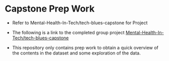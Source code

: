 # Capstone Prep Work
- Refer to Mental-Health-In-Tech/tech-blues-capstone for Project 

- The following is a link to the completed group project
[Mental-Health-In-Tech/tech-blues-capstone](https://github.com/Mental-Health-In-Tech/tech-blues-capstone) 
- This repository only contains prep work to obtain a quick overview of the contents in the dataset and some exploration of the data.
